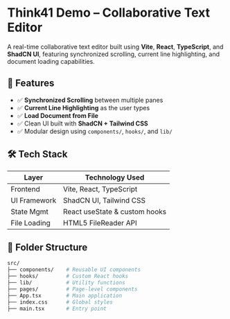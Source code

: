 # Think41 Demo – Collaborative Text Editor

A real-time collaborative text editor built using **Vite**, **React**, **TypeScript**, and **ShadCN UI**, featuring synchronized scrolling, current line highlighting, and document loading capabilities.

## 🚀 Features

- ✅ **Synchronized Scrolling** between multiple panes
- ✅ **Current Line Highlighting** as the user types
- ✅ **Load Document from File**
- ✅ Clean UI built with **ShadCN + Tailwind CSS**
- ✅ Modular design using `components/`, `hooks/`, and `lib/`

## 🛠️ Tech Stack

| Layer        | Technology Used                      |
|--------------|--------------------------------------|
| Frontend     | Vite, React, TypeScript              |
| UI Framework | ShadCN UI, Tailwind CSS              |
| State Mgmt   | React useState & custom hooks        |
| File Loading | HTML5 FileReader API                 |

## 🧩 Folder Structure

```bash
src/
├── components/    # Reusable UI components
├── hooks/         # Custom React hooks
├── lib/           # Utility functions
├── pages/         # Page-level components
├── App.tsx        # Main application
├── index.css      # Global styles
├── main.tsx       # Entry point
